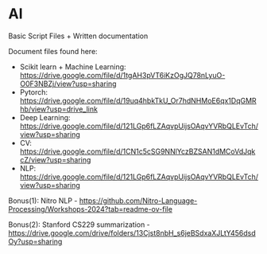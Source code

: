 # AI
Basic Script Files + Written documentation

Document files found here:
- Scikit learn + Machine Learning: https://drive.google.com/file/d/1tgAH3pVT6iKzOgJQ78nLyuO-O0F3NBZj/view?usp=sharing
- Pytorch: https://drive.google.com/file/d/19uq4hbkTkU_Or7hdNHMoE6qx1DqGMRhb/view?usp=drive_link
- Deep Learning: https://drive.google.com/file/d/121LGp6fLZAqvpUijsOAqvYVRbQLEvTch/view?usp=sharing
- CV: https://drive.google.com/file/d/1CN1c5cSG9NNlYczBZSAN1dMCoVdJqkcZ/view?usp=sharing
- NLP: https://drive.google.com/file/d/121LGp6fLZAqvpUijsOAqvYVRbQLEvTch/view?usp=sharing

Bonus(1): Nitro NLP - https://github.com/Nitro-Language-Processing/Workshops-2024?tab=readme-ov-file

Bonus(2): Stanford CS229 summarization - https://drive.google.com/drive/folders/13Cjst8nbH_s6jeBSdxaXJLtY456dsdOy?usp=sharing
